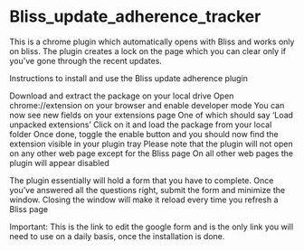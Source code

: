 # Bliss_update_adherence_tracker
This is a chrome plugin which automatically opens with Bliss and works only on bliss. The plugin creates a lock on the page which you can clear only if you've gone through the recent updates.

Instructions to install and use the Bliss update adherence plugin

Download and extract the package on your local drive
Open chrome://extension on your browser and enable developer mode
You can now see new fields on your extensions page
One of which should say ‘Load unpacked extensions’
Click on it and load the package from your local folder
Once done, toggle the enable button and you should now find the extension visible in your plugin tray
Please note that the plugin will not open on any other web page except for the Bliss page 
On all other web pages the plugin will appear disabled

The plugin essentially will hold a form that you have to complete. Once you’ve answered all the questions right, submit the form and minimize the window.
Closing the window will make it reload every time you refresh a Bliss page


Important: This is the link to edit the google form and is the only link you will need to use on a daily basis, once the installation is done.
 
